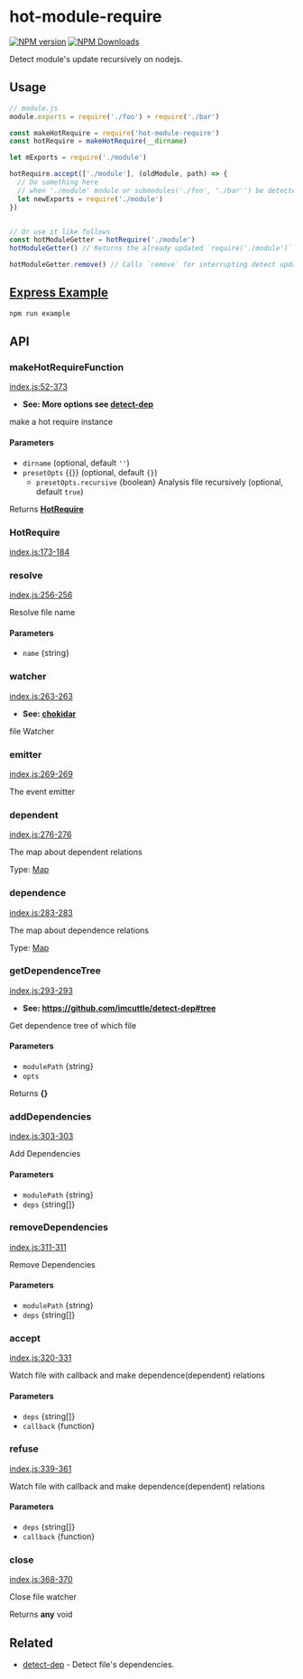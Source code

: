 # hot-module-require

<!--[![build status](https://img.shields.io/travis/imcuttle/hot-module-require/master.svg?style=flat-square)](https://travis-ci.org/imcuttle/hot-module-require)-->

<!--[![Test coverage](https://img.shields.io/codecov/c/github/imcuttle/hot-module-require.svg?style=flat-square)](https://codecov.io/github/imcuttle/hot-module-require?branch=master)-->

[![NPM version](https://img.shields.io/npm/v/hot-module-require.svg?style=flat-square)](https://www.npmjs.com/package/hot-module-require)
[![NPM Downloads](https://img.shields.io/npm/dm/hot-module-require.svg?style=flat-square&maxAge=43200)](https://www.npmjs.com/package/hot-module-require)

Detect module's update recursively on nodejs.

## Usage

```javascript
// module.js
module.exports = require('./foo') + require('./bar')
```

```javascript
const makeHotRequire = require('hot-module-require')
const hotRequire = makeHotRequire(__dirname)

let mExports = require('./module')

hotRequire.accept(['./module'], (oldModule, path) => {
  // Do something here 
  // when './module' module or submodules('./foo', './bar'') be detected changed.
  let newExports = require('./module') 
})


// Or use it like follows
const hotModuleGetter = hotRequire('./module')
hotModuleGetter() // Returns the already updated `require('./module')``

hotModuleGetter.remove() // Calls `remove` for interrupting detect updated 
```

## [Express Example](./example/express-hot/index.js)

```bash
npm run example
```

## API

<!-- Generated by documentation.js. Update this documentation by updating the source code. -->

### makeHotRequireFunction

[index.js:52-373](https://github.com/imcuttle/hot-module-require/blob/2e3792c30be25d7ebbf83177f08d3506b4749575/index.js#L52-L373 "Source code on GitHub")

-   **See: More options see [detect-dep](https://github.com/imcuttle/detect-dep)**

make a hot require instance

#### Parameters

-   `dirname`   (optional, default `''`)
-   `presetOpts`  {{}} (optional, default `{}`)
    -   `presetOpts.recursive`  {boolean} Analysis file recursively (optional, default `true`)

Returns **[HotRequire](#hotrequire)** 

### HotRequire

[index.js:173-184](https://github.com/imcuttle/hot-module-require/blob/2e3792c30be25d7ebbf83177f08d3506b4749575/index.js#L173-L184 "Source code on GitHub")

### resolve

[index.js:256-256](https://github.com/imcuttle/hot-module-require/blob/2e3792c30be25d7ebbf83177f08d3506b4749575/index.js#L256-L256 "Source code on GitHub")

Resolve file name

#### Parameters

-   `name`  {string}

### watcher

[index.js:263-263](https://github.com/imcuttle/hot-module-require/blob/2e3792c30be25d7ebbf83177f08d3506b4749575/index.js#L263-L263 "Source code on GitHub")

-   **See: [chokidar](https://npmjs.com/chokidar)**

file Watcher

### emitter

[index.js:269-269](https://github.com/imcuttle/hot-module-require/blob/2e3792c30be25d7ebbf83177f08d3506b4749575/index.js#L269-L269 "Source code on GitHub")

The event emitter

### dependent

[index.js:276-276](https://github.com/imcuttle/hot-module-require/blob/2e3792c30be25d7ebbf83177f08d3506b4749575/index.js#L276-L276 "Source code on GitHub")

The map about dependent relations

Type: [Map](https://developer.mozilla.org/docs/Web/JavaScript/Reference/Global_Objects/Map)

### dependence

[index.js:283-283](https://github.com/imcuttle/hot-module-require/blob/2e3792c30be25d7ebbf83177f08d3506b4749575/index.js#L283-L283 "Source code on GitHub")

The map about dependence relations

Type: [Map](https://developer.mozilla.org/docs/Web/JavaScript/Reference/Global_Objects/Map)

### getDependenceTree

[index.js:293-293](https://github.com/imcuttle/hot-module-require/blob/2e3792c30be25d7ebbf83177f08d3506b4749575/index.js#L293-L293 "Source code on GitHub")

-   **See: <https://github.com/imcuttle/detect-dep#tree>**

Get dependence tree of which file

#### Parameters

-   `modulePath`  {string}
-   `opts`  

Returns **{}** 

### addDependencies

[index.js:303-303](https://github.com/imcuttle/hot-module-require/blob/2e3792c30be25d7ebbf83177f08d3506b4749575/index.js#L303-L303 "Source code on GitHub")

Add Dependencies

#### Parameters

-   `modulePath`  {string}
-   `deps`  {string\[]}

### removeDependencies

[index.js:311-311](https://github.com/imcuttle/hot-module-require/blob/2e3792c30be25d7ebbf83177f08d3506b4749575/index.js#L311-L311 "Source code on GitHub")

Remove Dependencies

#### Parameters

-   `modulePath`  {string}
-   `deps`  {string\[]}

### accept

[index.js:320-331](https://github.com/imcuttle/hot-module-require/blob/2e3792c30be25d7ebbf83177f08d3506b4749575/index.js#L320-L331 "Source code on GitHub")

Watch file with callback and make dependence(dependent) relations

#### Parameters

-   `deps`  {string\[]}
-   `callback`  {function}

### refuse

[index.js:339-361](https://github.com/imcuttle/hot-module-require/blob/2e3792c30be25d7ebbf83177f08d3506b4749575/index.js#L339-L361 "Source code on GitHub")

Watch file with callback and make dependence(dependent) relations

#### Parameters

-   `deps`  {string\[]}
-   `callback`  {function}

### close

[index.js:368-370](https://github.com/imcuttle/hot-module-require/blob/2e3792c30be25d7ebbf83177f08d3506b4749575/index.js#L368-L370 "Source code on GitHub")

Close file watcher

Returns **any** void

## Related

-   [detect-dep](https://github.com/imcuttle/detect-dep) - Detect file's dependencies.
